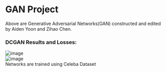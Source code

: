 # GAN Project
Above are Generative Adversarial Networks(GAN) constructed and edited by Aiden Yoon and Zihao Chen.
### DCGAN Results and Losses:
![image](https://github.com/magecliff96/GAN-Project/blob/master/celeba/32crop6e.png)\
![image](https://github.com/magecliff96/GAN-Project/blob/master/celeba/32loss6e.png)\
Networks are trained using Celeba Dataset

